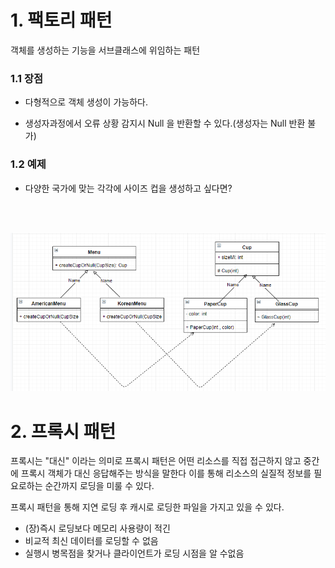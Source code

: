 # 1. 팩토리 패턴
객체를 생성하는 기능을 서브클래스에 위임하는 패턴

### 1.1 장점
- 다형적으로 객체 생성이 가능하다.

- 생성자과정에서 오류 상황 감지시 Null 을 반환할 수 있다.(생성자는 Null 반환 불가)


### 1.2 예제

- 다양한 국가에 맞는 각각에 사이즈 컵을 생성하고 싶다면?

<br><br>

![image](./imgs/팩토리메서드.png)

# 2. 프록시 패턴
프록시는 "대신" 이라는 의미로 프록시 패턴은 어떤 리소스를 직접 접근하지 않고 중간에 프록시 객체가 대신 응답해주는 방식을 말한다
이를 통해 리소스의 실질적 정보를 필요로하는 순간까지 로딩을 미룰 수 있다.

프록시 패턴을 통해 지연 로딩 후 캐시로 로딩한 파일을 가지고 있을 수 있다.
 - (장)즉시 로딩보다 메모리 사용량이 적긴
 - 비교적 최신 데이터를 로딩할 수 없음
 - 실행시 병목점을 찾거나 클라이언트가 로딩 시점을 알 수없음


